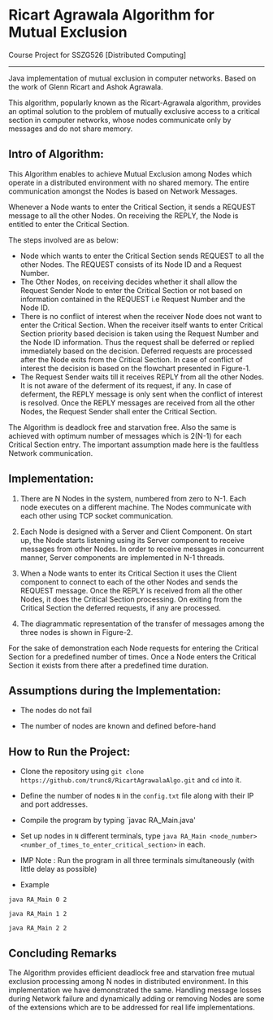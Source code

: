 # Ricart Agrawala Algorithm for Mutual Exclusion

Course Project for SSZG526 [Distributed Computing] 

***

Java implementation of mutual exclusion in computer networks. Based on the work of Glenn Ricart and Ashok Agrawala.

This algorithm, popularly known as the Ricart-Agrawala algorithm, provides an optimal solution to the problem of mutually exclusive access to a critical section in computer networks, whose nodes communicate only by messages and do not share memory.

## Intro of Algorithm:

This Algorithm enables to achieve Mutual Exclusion among Nodes which operate in a distributed environment with no shared memory. The entire communication amongst the Nodes is based on Network Messages.

Whenever a Node wants to enter the Critical Section, it sends a REQUEST message to all the other Nodes. On receiving the REPLY, the Node is entitled to enter the Critical Section.

The steps involved are as below:

* Node which wants to enter the Critical Section sends REQUEST to all the other Nodes. The REQUEST consists of its Node ID and a Request Number.
* The Other Nodes, on receiving decides whether it shall allow the Request Sender Node to enter the Critical Section or not based on information contained in the REQUEST i.e Request Number and the Node ID.
* There is no conflict of interest when the receiver Node does not want to enter the Critical Section. When the receiver itself wants to enter Critical Section priority based decision is taken using the Request Number and the Node ID information. Thus the request shall be deferred or replied immediately based on the decision. Deferred requests are processed after the Node exits from the Critical Section. In case of conflict of interest the decision is based on the flowchart presented in Figure-1.
* The Request Sender waits till it receives REPLY from all the other Nodes. It is not aware of the deferment of its request, if any. In case of deferment, the REPLY message is only sent when the conflict of interest is resolved. Once the REPLY messages are received from all the other Nodes, the Request Sender shall enter the Critical Section.

The Algorithm is deadlock free and starvation free. Also the same is achieved with optimum number of messages which is 2(N-1) for each Critical Section entry. The important assumption made here is the faultless Network communication.

## Implementation:

1. There are N Nodes in the system, numbered from zero to N-1. Each node executes on a different machine. The Nodes communicate with each other using TCP socket communication.

2. Each Node is designed with a Server and Client Component. On start up, the Node starts listening using its Server component to receive messages from other Nodes. In order to receive messages in concurrent manner, Server components are implemented in N-1 threads.

3. When a Node wants to enter its Critical Section it uses the Client component to connect to each of the other Nodes and sends the REQUEST message. Once the REPLY is received from all the other Nodes, it does the Critical Section processing. On exiting from the Critical Section the deferred requests, if any are processed.

4. The diagrammatic representation of the transfer of messages among the three nodes is shown in Figure-2.

For the sake of demonstration each Node requests for entering the Critical Section for a predefined number of times. Once a Node enters the Critical Section it exists from there after a predefined time duration.

## Assumptions during the Implementation:

* The nodes do not fail

* The number of nodes are known and defined before-hand

## How to Run the Project:

* Clone the repository using `git clone https://github.com/trunc8/RicartAgrawalaAlgo.git` and `cd` into it.

* Define the number of nodes `N` in the `config.txt` file along with their IP and port addresses.

* Compile the program by typing `javac RA_Main.java'

* Set up nodes in `N` different terminals, type `java RA_Main <node_number> <number_of_times_to_enter_critical_section>` in each.

* IMP Note : Run the program in all three terminals simultaneously (with little delay as possible)

* Example
```
java RA_Main 0 2
```
```
java RA_Main 1 2
```
```
java RA_Main 2 2
```

## Concluding Remarks

The Algorithm provides efficient deadlock free and starvation free mutual exclusion processing among N nodes in distributed environment. In this implementation we have demonstrated the same. Handling message losses during Network failure and dynamically adding or removing Nodes are some of the extensions which are to be addressed for real life implementations.